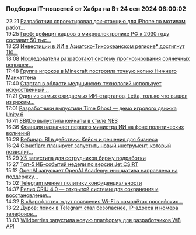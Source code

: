 <h3>Подборка IT-новостей от Хабра на Вт 24 сен 2024 06:00:02</h3>
<div class="rss">
  <span class="smaller gray hspace">22:21</span>
  <a class="nodecor" href="https://habr.com/ru/news/845528/?utm_source=habrahabr&utm_medium=rss&utm_campaign=845528">Разработчик спроектировал док-станцию для iPhone по мотивам работ...</a>
</div>
<div class="rss">
  <span class="smaller gray hspace">19:25</span>
  <a class="nodecor" href="https://habr.com/ru/news/845502/?utm_source=habrahabr&utm_medium=rss&utm_campaign=845502">Греф: дефицит кадров в микроэлектронике РФ к 2030 году составит 50 тыс...</a>
</div>
<div class="rss">
  <span class="smaller gray hspace">18:23</span>
  <a class="nodecor" href="https://habr.com/ru/companies/bothub/news/845488/?utm_source=habrahabr&utm_medium=rss&utm_campaign=845488">Инвестиции в ИИ в Азиатско-Тихоокеанском регионе* достигнут 110...</a>
</div>
<div class="rss">
  <span class="smaller gray hspace">18:08</span>
  <a class="nodecor" href="https://habr.com/ru/companies/bothub/news/845486/?utm_source=habrahabr&utm_medium=rss&utm_campaign=845486">Исследователи разработают систему прогнозирования солнечных вспышек...</a>
</div>
<div class="rss">
  <span class="smaller gray hspace">17:48</span>
  <a class="nodecor" href="https://habr.com/ru/news/845484/?utm_source=habrahabr&utm_medium=rss&utm_campaign=845484">Группа игроков в Minecraft построила точную копию Нижнего Манхэттена</a>
</div>
<div class="rss">
  <span class="smaller gray hspace">17:40</span>
  <a class="nodecor" href="https://habr.com/ru/companies/bothub/news/845480/?utm_source=habrahabr&utm_medium=rss&utm_campaign=845480">Стартап в области медицинских технологий использует искусственный...</a>
</div>
<div class="rss">
  <span class="smaller gray hspace">17:21</span>
  <a class="nodecor" href="https://habr.com/ru/companies/bothub/news/845472/?utm_source=habrahabr&utm_medium=rss&utm_campaign=845472">Один из самых ожидаемых ИИ-стартапов, Letta, только что вышел из режим...</a>
</div>
<div class="rss">
  <span class="smaller gray hspace">17:01</span>
  <a class="nodecor" href="https://habr.com/ru/news/845470/?utm_source=habrahabr&utm_medium=rss&utm_campaign=845470">Разработчики выпустили Time Ghost — демо игрового движка Unity 6</a>
</div>
<div class="rss">
  <span class="smaller gray hspace">16:41</span>
  <a class="nodecor" href="https://habr.com/ru/news/845464/?utm_source=habrahabr&utm_medium=rss&utm_campaign=845464">8BitDo выпустила кейкапы в стиле NES</a>
</div>
<div class="rss">
  <span class="smaller gray hspace">16:36</span>
  <a class="nodecor" href="https://habr.com/ru/companies/bothub/news/845460/?utm_source=habrahabr&utm_medium=rss&utm_campaign=845460">Франция назначает первого министра ИИ на фоне политических волнений</a>
</div>
<div class="rss">
  <span class="smaller gray hspace">16:28</span>
  <a class="nodecor" href="https://habr.com/ru/companies/rshb/news/845336/?utm_source=habrahabr&utm_medium=rss&utm_campaign=845336">Вебинар: BI в действии. Кейсы и решения для бизнеса</a>
</div>
<div class="rss">
  <span class="smaller gray hspace">16:24</span>
  <a class="nodecor" href="https://habr.com/ru/companies/bothub/news/845456/?utm_source=habrahabr&utm_medium=rss&utm_campaign=845456">Cloudflare планирует запустить новый инструмент, который позволит...</a>
</div>
<div class="rss">
  <span class="smaller gray hspace">15:29</span>
  <a class="nodecor" href="https://habr.com/ru/companies/X5Tech/news/845450/?utm_source=habrahabr&utm_medium=rss&utm_campaign=845450">X5 запустила для сотрудников биржу подработки</a>
</div>
<div class="rss">
  <span class="smaller gray hspace">15:27</span>
  <a class="nodecor" href="https://habr.com/ru/companies/jetinfosystems/news/845448/?utm_source=habrahabr&utm_medium=rss&utm_campaign=845448">Топ-5 ИБ-событий недели по версии Jet CSIRT</a>
</div>
<div class="rss">
  <span class="smaller gray hspace">15:12</span>
  <a class="nodecor" href="https://habr.com/ru/news/845444/?utm_source=habrahabr&utm_medium=rss&utm_campaign=845444">OpenAI запускает OpenAI Academy: инициатива направлена на поддержку...</a>
</div>
<div class="rss">
  <span class="smaller gray hspace">15:02</span>
  <a class="nodecor" href="https://habr.com/ru/news/845442/?utm_source=habrahabr&utm_medium=rss&utm_campaign=845442">Telegram меняет политику конфиденциальности</a>
</div>
<div class="rss">
  <span class="smaller gray hspace">14:37</span>
  <a class="nodecor" href="https://habr.com/ru/news/845438/?utm_source=habrahabr&utm_medium=rss&utm_campaign=845438">Релиз CRIU 4.0 — открытой системы для сохранения и восстановления...</a>
</div>
<div class="rss">
  <span class="smaller gray hspace">14:32</span>
  <a class="nodecor" href="https://habr.com/ru/news/845436/?utm_source=habrahabr&utm_medium=rss&utm_campaign=845436">В «Аэрофлоте» ждут появления Wi-Fi в самолётах российских...</a>
</div>
<div class="rss">
  <span class="smaller gray hspace">13:22</span>
  <a class="nodecor" href="https://habr.com/ru/news/845420/?utm_source=habrahabr&utm_medium=rss&utm_campaign=845420">Дуров: поиск в Telegram стал безопаснее, IP-адреса и номера телефонов...</a>
</div>
<div class="rss">
  <span class="smaller gray hspace">13:03</span>
  <a class="nodecor" href="https://habr.com/ru/news/845414/?utm_source=habrahabr&utm_medium=rss&utm_campaign=845414">Wildberries запустила новую платформу для разработчиков WB API</a>
</div>